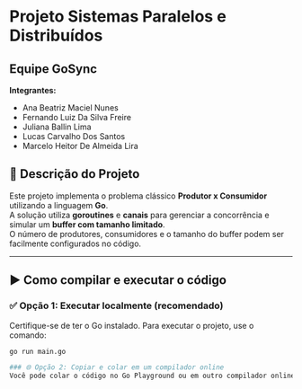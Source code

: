 # Projeto Sistemas Paralelos e Distribuídos

## Equipe GoSync

**Integrantes:**
- Ana Beatriz Maciel Nunes  
- Fernando Luiz Da Silva Freire  
- Juliana Ballin Lima  
- Lucas Carvalho Dos Santos  
- Marcelo Heitor De Almeida Lira  

## 📌 Descrição do Projeto
Este projeto implementa o problema clássico **Produtor x Consumidor** utilizando a linguagem **Go**.  
A solução utiliza **goroutines** e **canais** para gerenciar a concorrência e simular um **buffer com tamanho limitado**.  
O número de produtores, consumidores e o tamanho do buffer podem ser facilmente configurados no código.

---

## ▶️ Como compilar e executar o código

### ✅ Opção 1: Executar localmente (recomendado)
Certifique-se de ter o Go instalado. Para executar o projeto, use o comando:

```bash
go run main.go

### 🌐 Opção 2: Copiar e colar em um compilador online
Você pode colar o código no Go Playground ou em outro compilador online compatível com Go
